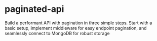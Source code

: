 # paginated-api
Build a performant API with pagination in three simple steps. Start with a basic setup, implement middleware for easy endpoint pagination, and seamlessly connect to MongoDB for robust storage

